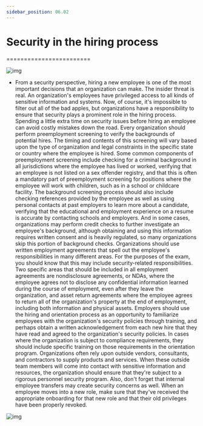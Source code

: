 ```yaml
---
sidebar_position: 06.02
---
```


# Security in the hiring process
========================

![img](/img/1-6-2-1.png)

- From a security perspective, hiring a new employee is one of the most important decisions that an organization can make. The insider threat is real. An organization's employees have privileged access to all kinds of sensitive information and systems. Now, of course, it's impossible to filter out all of the bad apples, but organizations have a responsibility to ensure that security plays a prominent role in the hiring process. Spending a little extra time on security issues before hiring an employee can avoid costly mistakes down the road. Every organization should perform preemployment screening to verify the backgrounds of potential hires. The timing and contents of this screening will vary based upon the type of organization and legal constraints in the specific state or country where the employee is hired. Some common components of preemployment screening include checking for a criminal background in all jurisdictions where the employee has lived or worked, verifying that an employee is not listed on a sex offender registry, and that this is often a mandatory part of preemployment screening for positions where the employee will work with children, such as in a school or childcare facility. The background screening process should also include checking references provided by the employee as well as using personal contacts at past employers to learn more about a candidate, verifying that the educational and employment experience on a resume is accurate by contacting schools and employers. And in some cases, organizations may perform credit checks to further investigate an employee's background, although obtaining and using this information requires written consent and is heavily regulated, so many organizations skip this portion of background checks. Organizations should use written employment agreements that spell out the employee's responsibilities in many different areas. For the purposes of the exam, you should know that this may include security-related responsibilities. Two specific areas that should be included in all employment agreements are nondisclosure agreements, or NDAs, where the employee agrees not to disclose any confidential information learned during the course of employment, even after they leave the organization, and asset return agreements where the employee agrees to return all of the organization's property at the end of employment, including both information and physical assets. Employers should use the hiring and orientation process as an opportunity to familiarize employees with the organization's security policies through training, and perhaps obtain a written acknowledgement from each new hire that they have read and agreed to the organization's security policies. In cases where the organization is subject to compliance requirements, they should include specific training on those requirements in the orientation program. Organizations often rely upon outside vendors, consultants, and contractors to supply products and services. When these outside team members will come into contact with sensitive information and resources, the organization should ensure that they're subject to a rigorous personnel security program. Also, don't forget that internal employee transfers may create security concerns as well. When an employee moves into a new role, make sure that they've received the appropriate onboarding for that new role and that their old privileges have been properly revoked.


![img](/img/1-6-2-2.png)